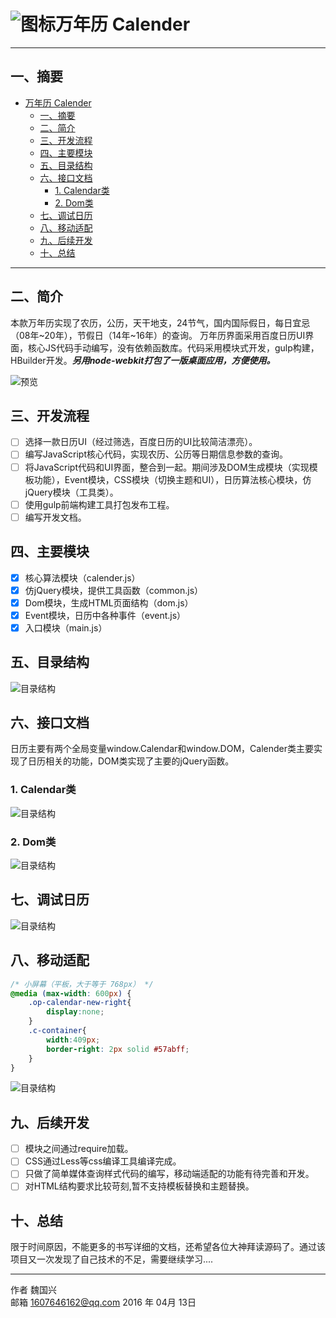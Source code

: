 # ![图标](https://raw.githubusercontent.com/mircode/calender/master/doc/html/img/favicon.png)万年历 Calender

------

## 一、摘要

- [万年历 Calender](#万年历-calender)
  - [一、摘要](#一、摘要)
  - [二、简介](#二、简介)
  - [三、开发流程](#开发流程)
  - [四、主要模块](#主要模块)
  - [五、目录结构](#目录结构)
  - [六、接口文档](#接口文档)
    - [1. Calendar类](#1-calendar类)
    - [2. Dom类](#2-dom类)
  - [七、调试日历](#调试日历)
  - [八、移动适配](#移动适配)
  - [九、后续开发](#后续开发)
  - [十、总结](#总结)
  
------

## 二、简介

本款万年历实现了农历，公历，天干地支，24节气，国内国际假日，每日宜忌（08年~20年），节假日（14年~16年）的查询。
万年历界面采用百度日历UI界面，核心JS代码手动编写，没有依赖函数库。代码采用模块式开发，gulp构建，HBuilder开发。***另用node-webkit打包了一版桌面应用，方便使用。***

![预览](https://raw.githubusercontent.com/mircode/calender/master/doc/html/img/main.gif)

## 三、开发流程

- [ ] 选择一款日历UI（经过筛选，百度日历的UI比较简洁漂亮）。
- [ ] 编写JavaScript核心代码，实现农历、公历等日期信息参数的查询。
- [ ] 将JavaScript代码和UI界面，整合到一起。期间涉及DOM生成模块（实现模板功能），Event模块，CSS模块（切换主题和UI），日历算法核心模块，仿jQuery模块（工具类）。
- [ ] 使用gulp前端构建工具打包发布工程。
- [ ] 编写开发文档。

## 四、主要模块
 - [x] 核心算法模块（calender.js）
 - [x] 仿jQuery模块，提供工具函数（common.js）
 - [x] Dom模块，生成HTML页面结构（dom.js）
 - [x] Event模块，日历中各种事件（event.js）
 - [x] 入口模块（main.js）

## 五、目录结构

![目录结构](https://raw.githubusercontent.com/mircode/calender/master/doc/html/img/construct.png)

## 六、接口文档

日历主要有两个全局变量window.Calendar和window.DOM，Calender类主要实现了日历相关的功能，DOM类实现了主要的jQuery函数。

### 1. Calendar类
![目录结构](https://raw.githubusercontent.com/mircode/calender/master/doc/html/img/calendar_api.png)

### 2. Dom类
![目录结构](https://raw.githubusercontent.com/mircode/calender/master/doc/html/img/dom_api.png)
## 七、调试日历
![目录结构](https://raw.githubusercontent.com/mircode/calender/master/doc/html/img/console_show.png)
## 八、移动适配
```css
/* 小屏幕（平板，大于等于 768px） */
@media (max-width: 600px) { 
	.op-calendar-new-right{
		display:none;
	}
	.c-container{
		width:409px;
		border-right: 2px solid #57abff;
	}
}
```
![目录结构](https://raw.githubusercontent.com/mircode/calender/master/doc/html/img/app.gif)

## 九、后续开发
- [ ] 模块之间通过require加载。
- [ ] CSS通过Less等css编译工具编译完成。
- [ ] 只做了简单媒体查询样式代码的编写，移动端适配的功能有待完善和开发。
- [ ] 对HTML结构要求比较苛刻,暂不支持模板替换和主题替换。

## 十、总结
限于时间原因，不能更多的书写详细的文档，还希望各位大神拜读源码了。通过该项目又一次发现了自己技术的不足，需要继续学习....



------



作者 魏国兴    
邮箱 1607646162@qq.com
2016 年 04月 13日    


